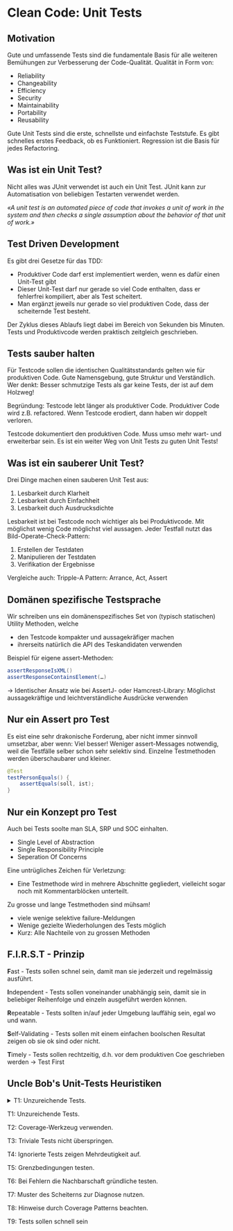 # Clean Code: Unit Tests

## Motivation

Gute und umfassende Tests sind die fundamentale Basis für alle weiteren Bemühungen zur Verbesserung der Code-Qualität. Qualität in Form von:&#x20;

* Reliability
* Changeability
* Efficiency
* Security
* Maintainability
* Portability
* Reusability

Gute Unit Tests sind die erste, schnellste und einfachste Teststufe. Es gibt schnelles erstes Feedback, ob es Funktioniert. Regression ist die Basis für jedes Refactoring.

## Was ist ein Unit Test?

Nicht alles was JUnit verwendet ist auch ein Unit Test. JUnit kann zur Automatisation von beliebigen Testarten verwendet werden.

_«A unit test is an automated piece of code that invokes a unit of work in the system and then checks a single assumption about the behavior of that unit of work.»_

## Test Driven Development

Es gibt drei Gesetze für das TDD:&#x20;

* Produktiver Code darf erst implementiert werden, wenn es dafür einen Unit-Test gibt
* Dieser Unit-Test darf nur gerade so viel Code enthalten, dass er fehlerfrei kompiliert, aber als Test scheitert.
* Man ergänzt jeweils nur gerade so viel produktiven Code, dass der scheiternde Test besteht.

Der Zyklus dieses Ablaufs liegt dabei im Bereich von Sekunden bis Minuten. Tests und Produktivcode werden praktisch zeitgleich geschrieben.&#x20;

## Tests sauber halten

Für Testcode sollen die identischen Qualitätsstandards gelten wie für produktiven Code. Gute Namensgebung, gute Struktur und Verständlich. Wer denkt: Besser schmutzige Tests als gar keine Tests, der ist auf dem Holzweg!&#x20;

Begründung: Testcode lebt länger als produktiver Code. Produktiver Code wird z.B. refactored. Wenn Testcode erodiert, dann haben wir doppelt verloren.&#x20;

Testcode dokumentiert den produktiven Code. Muss umso mehr wart- und erweiterbar sein. Es ist ein weiter Weg von Unit Tests zu guten Unit Tests!

## Was ist ein sauberer Unit Test?

Drei Dinge machen einen sauberen Unit Test aus:&#x20;

1. Lesbarkeit durch Klarheit
2. Lesbarkeit durch Einfachheit
3. Lesbarkeit duch Ausdrucksdichte

Lesbarkeit ist bei Testcode noch wichtiger als bei Produktivcode. Mit möglichst wenig Code möglichst viel aussagen. Jeder Testfall nutzt das Bild-Operate-Check-Pattern:&#x20;

1. Erstellen der Testdaten
2. Manipulieren der Testdaten
3. Verifikation der Ergebnisse

Vergleiche auch: Tripple-A Pattern: Arrance, Act, Assert

## Domänen spezifische Testsprache

Wir schreiben uns ein domänenspezifisches Set von (typisch statischen) Utility Methoden, welche

* den Testcode kompakter und aussagekräfiger machen
* ihrerseits natürlich die API des Teskandidaten verwenden

Beispiel für eigene assert-Methoden:

```java
assertResponseIsXML()
assertResponseContainsElement(…)
```

\-> Identischer Ansatz wie bei AssertJ- oder Hamcrest-Library: Möglichst aussagekräftige und leichtverständliche Ausdrücke verwenden

## Nur ein Assert pro Test

Es eist eine sehr drakonische Forderung, aber nicht immer sinnvoll umsetzbar, aber wenn: Viel besser! Weniger assert-Messages notwendig, weil die Testfälle selber schon sehr selektiv sind. Einzelne Testmethoden werden überschaubarer und kleiner.&#x20;

```java
@Test
testPersonEquals() { 
    assertEquals(soll, ist);
}
```

## Nur ein Konzept pro Test

Auch bei Tests soolte man SLA, SRP und SOC einhalten.

* Single Level of Abstraction
* Single Responsibility Principle
* Seperation Of Concerns

Eine untrügliches Zeichen für Verletzung:&#x20;

* Eine Testmethode wird in mehrere Abschnitte gegliedert, vielleicht sogar noch mit Kommentarblöcken unterteilt.&#x20;

Zu grosse und lange Testmethoden sind mühsam!

* viele wenige selektive failure-Meldungen
* Wenige gezielte Wiederholungen des Tests möglich
* Kurz: Alle Nachteile von zu grossen Methoden

## F.I.R.S.T - Prinzip

**F**ast - Tests sollen schnel sein, damit man sie jederzeit und regelmässig ausführt.

**I**ndependent - Tests sollen voneinander unabhängig sein, damit sie in beliebiger Reihenfolge und einzeln ausgeführt werden können.

**R**epeatable - Tests sollten in/auf jeder Umgebung lauffähig sein, egal wo und wann.&#x20;

**S**elf-Validating - Tests sollen mit einem einfachen boolschen Resultat zeigen ob sie ok sind oder nicht.

**T**imely - Tests sollen rechtzeitig, d.h. vor dem produktiven Coe geschrieben werden -> Test First

## Uncle Bob's Unit-Tests Heuristiken

<details>

<summary>T1: Unzureichende Tests.</summary>

Meistens wird nur bis «zum Gefühl dass es reicht» getestet. Clean Code fordert: Es wird alles getestet, was schief gehen kann!

Man schreib so lange Tests

* wie es Bedingungen gibt, die noch nicht geprüft wurden
* Berechnungen stattfinden, die nicht validiert werden

Faktisch bedeutet das eine 100%-ige Testabdeckung. Das ist aber nicht überall eine realistische Foderung. Aber sicher ein gutes Ziel um Fortschritte zu machen.&#x20;

</details>

T1: Unzureichende Tests.

T2: Coverage-Werkzeug verwenden.&#x20;

T3: Triviale Tests nicht überspringen.&#x20;

T4: Ignorierte Tests zeigen Mehrdeutigkeit auf.&#x20;

T5: Grenzbedingungen testen.&#x20;

T6: Bei Fehlern die Nachbarschaft gründliche testen.

T7: Muster des Scheiterns zur Diagnose nutzen.&#x20;

T8: Hinweise durch Coverage Patterns beachten.&#x20;

T9: Tests sollen schnell sein
